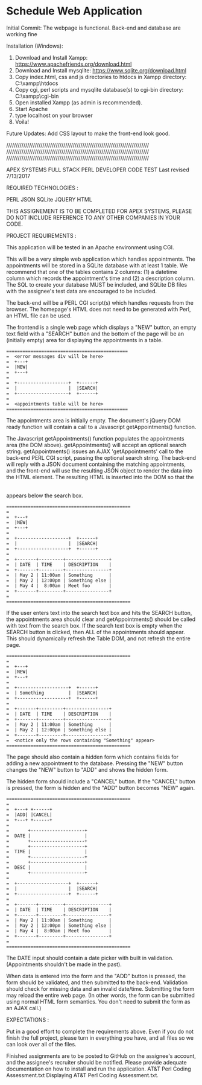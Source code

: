 # Schedule Web Application
Initial Commit: The webpage is functional. Back-end and database are working fine

Installation (Windows): 
1. Download and Install Xampp: https://www.apachefriends.org/download.html
2. Download and Install mysqlite: https://www.sqlite.org/download.html
3. Copy index.html, css and js directories to htdocs in Xampp directory: C:\xampp\htdocs
4. Copy cgi, perl scripts and mysqlite database(s) to cgi-bin directory: C:\xampp\cgi-bin
5. Open installed Xampp (as admin is recommended).
6. Start Apache
7. type localhost on your browser
8. Voila!

Future Updates: Add CSS layout to make the front-end look good.

///////////////////////////////////////////////////////////////////////////
///////////////////////////////////////////////////////////////////////////
///////////////////////////////////////////////////////////////////////////

APEX SYSTEMS FULL STACK PERL DEVELOPER CODE TEST
Last revised 7/13/2017

REQUIRED TECHNOLOGIES : 

PERL
JSON
SQLite
JQUERY
HTML

THIS ASSIGNEMENT IS TO BE COMPLETED FOR APEX SYSTEMS, PLEASE DO NOT INCLUDE
REFERENCE TO ANY OTHER COMPANIES IN YOUR CODE.

PROJECT REQUIREMENTS : 

This application will be tested in an Apache environment using CGI.

This will be a very simple web application which handles appointments.
The appointments will be stored in a SQLite database with at least 1 table. 
We recommend that one of the tables contains 2 columns:
	(1) a datetime column which records the appointment's time and 
	(2) a description column.
The SQL to create your database MUST be included, and SQLite DB files with the
assignee's test data are encouraged to be included.

The back-end will be a PERL CGI script(s) which handles requests from the
browser. The homepage's HTML does not need to be generated with Perl, an HTML
file can be used.

The frontend is a single web page which displays a "NEW" button, an
empty text field with a "SEARCH" button and the bottom of the page will
be an (initially empty) area for displaying the appointments in a table.

	=============================================
	=  <error messages div will be here>
	=  +---+
	=  |NEW|
	=  +---+
	=  
	=  +-------------------+  +------+
	=  |                   |  |SEARCH|
	=  +-------------------+  +------+
	=
	=  <appointments table will be here>
	=============================================

The appointments area is initially empty. The document's jQuery DOM
ready function will contain a call to a Javascript
getAppointments() function.

The Javascript getAppointments() function populates the appointments area
(the DOM above). getAppointments() will accept an optional search string.
getAppointments() issues an AJAX 'getAppointments' call to the back-end PERL CGI
script, passing the optional search string. The back-end will reply with a JSON
document containing the matching appointments, and the front-end will use the
resulting JSON object to render the data into the HTML <table> element. The
resulting HTML is inserted into the DOM so that the <table> appears below the
search box.

	==============================================
	=  
	=  +---+
	=  |NEW|
	=  +---+
	=  
	=  +-------------------+  +------+
	=  |                   |  |SEARCH|
	=  +-------------------+  +------+
	=  
	=  +-------+---------+----------------+
	=  | DATE  | TIME    | DESCRIPTION    |
	=  +-------+---------+----------------+
	=  | May 2 | 11:00am | Something      |
	=  | May 2 | 12:00pm | Something else |
	=  | May 4 |  8:00am | Meet foo       |
	=  +-------+---------+----------------+
	=  
	==============================================

If the user enters text into the search text box and hits the SEARCH
button, the appointments area should clear and getAppointments() should
be called with text from the search box.  If the search text box is empty
when the SEARCH button is clicked, then ALL of the appointments should appear.
This should dynamically refresh the Table DOM, and not refresh the entire page.

	==============================================
	=  
	=  +---+
	=  |NEW|
	=  +---+
	=  
	=  +-------------------+  +------+
	=  | Something         |  |SEARCH|
	=  +-------------------+  +------+
	=  
	=  +-------+---------+----------------+
	=  | DATE  | TIME    | DESCRIPTION    |
	=  +-------+---------+----------------+
	=  | May 2 | 11:00am | Something      |
	=  | May 2 | 12:00pm | Something else |
	=  +-------+---------+----------------+
	=  <notice only the rows containing "Something" appear>
	==============================================

The page should also contain a hidden form which contains fields for
adding a new appointment to the database.  Pressing the "NEW" button
changes the "NEW" button to "ADD" and shows the hidden form.

The hidden form should include a "CANCEL" button.  If the "CANCEL" button is
pressed, the form is hidden and the "ADD" button becomes "NEW" again.

	==============================================
	=  
	=  +---+ +------+
	=  |ADD| |CANCEL|
	=  +---+ +------+
	=  
	=       +--------------------+
	=  DATE |                    |
	=       +--------------------+
	=       +--------------------+
	=  TIME |                    |
	=       +--------------------+
	=       +--------------------+
	=  DESC |                    |
	=       +--------------------+ 
	=  
	=  +-------------------+  +------+
	=  |                   |  |SEARCH|
	=  +-------------------+  +------+
	=  
	=  +-------+---------+----------------+
	=  | DATE  | TIME    | DESCRIPTION    |
	=  +-------+---------+----------------+
	=  | May 2 | 11:00am | Something      |
	=  | May 2 | 12:00pm | Something else |
	=  | May 4 |  8:00am | Meet foo       |
	=  +-------+---------+----------------+
	=  
	==============================================

The DATE input should contain a date picker with built in validation.
(Appointments shouldn't be made in the past).

When data is entered into the form and the "ADD" button is pressed, the
form should be validated, and then submitted to the back-end. Validation should
check for missing data and an invalid date/time. Submitting the form may reload
the entire web page.  (In other words, the form can be submitted using normal
HTML form semantics.  You don't need to submit the form as an AJAX call.)


EXPECTATIONS : 

Put in a good effort to complete the requirements above.  Even if you do not
finish the full project, please turn in everything you have, and all files so we
can look over all of the files.

Finished assignments are to be posted to GitHub on the assignee's account, and
the assignee's recruiter should be notified. Please provide adequate
documentation on how to install and run the application.
AT&T Perl Coding Assessment.txt
Displaying AT&T Perl Coding Assessment.txt.
